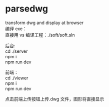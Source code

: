 # parsedwg
  
transform dwg and display at browser  
编译 exe：  
直接用 vs 编译工程：./soft/soft.sln  
   
后台:  
cd ./server  
npm i  
npm run dev  
  
前端：  
cd ./viewer  
npm i  
npm run dev  
  
点击前端上传按钮上传.dwg 文件，图形将直接显示  
